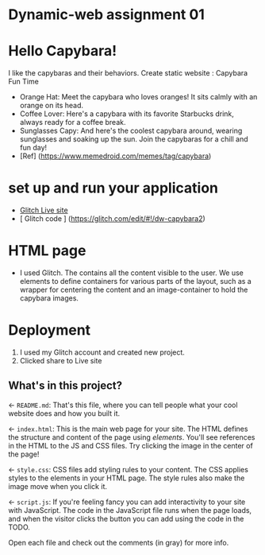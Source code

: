 # Dynamic-web assignment 01
# Hello Capybara!
I like the capybaras and their behaviors.
Create static website : Capybara Fun Time
* Orange Hat: Meet the capybara who loves oranges! It sits calmly with an orange on its head.
* Coffee Lover: Here's a capybara with its favorite Starbucks drink, always ready for a coffee break.
* Sunglasses Capy: And here's the coolest capybara around, wearing sunglasses and soaking up the sun.
  Join the capybaras for a chill and fun day!
* [Ref] (https://www.memedroid.com/memes/tag/capybara)

# set up and run your application  
* [ Glitch Live site ](https://dw-capybara2.glitch.me/)
* [ Glitch code ] (https://glitch.com/edit/#!/dw-capybara2)

# HTML page
* I used Glitch. The <body> contains all the content visible to the user.
We use <div> elements to define containers for various parts of the layout, such as a wrapper for centering the content and an image-container to hold the capybara images.


# Deployment
1. I used my Glitch account and created new project. 
2. Clicked share to Live site
   
## What's in this project?

← `README.md`: That's this file, where you can tell people what your cool website does and how you built it.

← `index.html`: This is the main web page for your site. The HTML defines the structure and content of the page using _elements_. You'll see references in the HTML to the JS and CSS files. Try clicking the image in the center of the page!

← `style.css`: CSS files add styling rules to your content. The CSS applies styles to the elements in your HTML page. The style rules also make the image move when you click it.

← `script.js`: If you're feeling fancy you can add interactivity to your site with JavaScript. The code in the JavaScript file runs when the page loads, and when the visitor clicks the button you can add using the code in the TODO.

Open each file and check out the comments (in gray) for more info.
